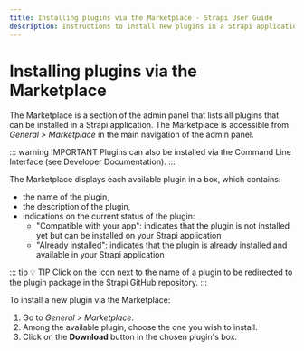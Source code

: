```yaml
---
title: Installing plugins via the Marketplace - Strapi User Guide
description: Instructions to install new plugins in a Strapi application via the Marketplace
---
```


# Installing plugins via the Marketplace

The Marketplace is a section of the admin panel that lists all plugins that can be installed in a Strapi application. The Marketplace is accessible from _General > Marketplace_ in the main navigation of the admin panel.

::: warning IMPORTANT
Plugins can also be installed via the Command Line Interface (see Developer Documentation).
:::

The Marketplace displays each available plugin in a box, which contains:
- the name of the plugin,
- the description of the plugin,
- indications on the current status of the plugin:
   - "Compatible with your app": indicates that the plugin is not installed yet but can be installed on your Strapi application
   - "Already installed": indicates that the plugin is already installed and available in your Strapi application

::: tip 💡 TIP
Click on the <Fa-ExternalLinkAlt /> icon next to the name of a plugin to be redirected to the plugin package in the Strapi GitHub repository.
:::

<!--- Screenshot of Marketplace with i18n plugin --->

To install a new plugin via the Marketplace:

1. Go to *General > Marketplace*.
2. Among the available plugin, choose the one you wish to install.
3. Click on the **Download** button in the chosen plugin's box.